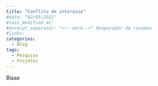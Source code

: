 ```yaml
---
title: "Conflito de interesse"
#date: "02/05/2022"
#last_modified_at:
#excerpt_separator: "<!--more-->" #separador de resumos
#links:
categories:
  - Blog
tags:
  - Pesquisa
  - Projetos
---
```


Blaaa
